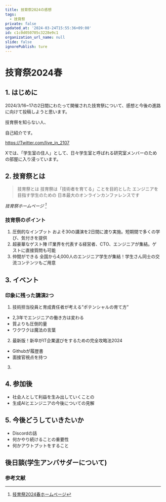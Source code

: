 ```yaml
---
title: 技育祭2024の感想
tags:
  - 技育祭
private: false
updated_at: '2024-03-24T15:55:36+09:00'
id: c1c0d050705c3228e9c1
organization_url_name: null
slide: false
ignorePublish: ture
---
```

# 技育祭2024春
## 1. はじめに
2024/3/16~17の2日間にわたって開催された技育祭について、感想と今後の進路に向けて投稿しようと思います。

技育祭を知らない人、

自己紹介です。

https://Twitter.com/live_in_2107

Xでは、「学生室の住人」として、日々学生室と呼ばれる研究室メンバーのための部屋に入り浸っています。



## 2. 技育祭とは
>技育祭とは
  技育祭は「技術者を育てる」ことを目的とした
  エンジニアを目指す学生のための
  日本最大のオンラインカンファレンスです

*技育祭ホームページ [^1]*  

### 技育祭のポイント
1. 圧倒的なインプット
  およそ30の講演を2日間に渡り実施。短期間で多くの学び、気付きを提供
2. 超豪華なゲスト陣
  IT業界を代表する経営者、CTO、エンジニアが集結。ゲストに直接質問も可能
3. 仲間ができる
  全国から4,000人のエンジニア学生が集結！学生さん同士の交流コンテンツもご用意


## 3. イベント
### 印象に残った講演2つ
1. 技術担当役員と育成責任者が考える”ポテンシャルの育て方”
 - 2,3年でエンジニアの働き方は変わる
 - 質よりも圧倒的量
 - ワクワクは魔法の言葉
 
2. 最新版！新卒がIT企業選びをするための完全攻略法2024
 - Githubが履歴書
 - 面接官視点を持つ

3. 

## 4. 参加後
- 社会人として利益を生み出していくことの
- 生成AIとエンジニアの今後についての見解

## 5. 今後どうしていきたいか
- Discordの話
- 何かやり続けることの重要性
- 何かアウトプットをすること

## 後日談(学生アンバサダーについて)

### 参考文献
[^1]: [技育祭2024春ホームページ](https://talent.supporterz.jp/geeksai/2023spring/)

